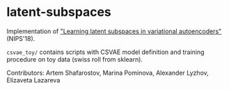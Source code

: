 # latent-subspaces
Implementation of ["Learning latent subspaces in variational autoencoders"](http://papers.nips.cc/paper/7880-learning-latent-subspaces-in-variational-autoencoders.pdf) (NIPS'18).

`csvae_toy/` contains scripts with CSVAE model definition and training procedure on toy data (swiss roll from sklearn).

Contributors: Artem Shafarostov, Marina Pominova, Alexander Lyzhov, Elizaveta Lazareva
